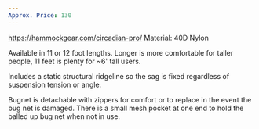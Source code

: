 ```yaml
---
Approx. Price: 130
---
```

https://hammockgear.com/circadian-pro/
Material: 40D Nylon

Available in 11 or 12 foot lengths. Longer is more comfortable for taller people, 11 feet is plenty for ~6' tall users.

Includes a static structural ridgeline so the sag is fixed regardless of suspension tension or angle.

Bugnet is detachable with zippers for comfort or to replace in the event the bug net is damaged. There is a small mesh pocket at one end to hold the balled up bug net when not in use.